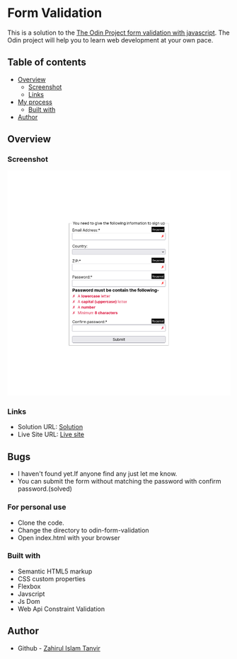 # Form Validation

This is a solution to the [The Odin Project form validation with javascript](https://www.theodinproject.com/lessons/node-path-javascript-form-validation-with-javascript). The Odin project
will help you to learn web development at your own pace.

## Table of contents

- [Overview](#overview)
  - [Screenshot](#screenshot)
  - [Links](#links)
- [My process](#my-process)
  - [Built with](#built-with)
- [Author](#author)

## Overview

### Screenshot

![](./images/screenshoot/formValidation.png)

### Links

- Solution URL: [Solution](https://github.com/ZTanvir/odin-form-validation)
- Live Site URL: [Live site](https://ztanvir.github.io/odin-form-validation/)

## Bugs

- I haven't found yet.If anyone find any just let me know.
- You can submit the form without matching the password with confirm password.(solved)

### For personal use

- Clone the code.
- Change the directory to odin-form-validation
- Open index.html with your browser

### Built with

- Semantic HTML5 markup
- CSS custom properties
- Flexbox
- Javscript
- Js Dom
- Web Api Constraint Validation

## Author

- Github - [Zahirul Islam Tanvir](https://github.com/ZTanvir)
